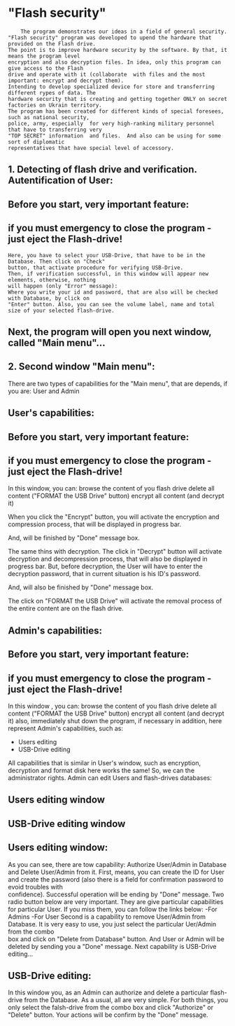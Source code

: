 # "Flash security"
		The program demonstrates our ideas in a field of general security. 
 	"Flash security" program was developed to upend the hardware that provided on the Flash drive. 
 	The point is to improve hardware security by the software. By that, it means the program level 
 	encryption and also decryption files. In idea, only this program can give access to the Flash 
 	drive and operate with it (collaborate  with files and the most important: encrypt and decrypt them).
 	Intending to develop specialized device for store and transferring  different rypes of data. The 
 	hardware security that is creating and getting together ONLY on secret factories on Ukrain territory.
 	The program has been created for different kinds of special foresees, such as national security, 
 	police, army, especially  for very high-ranking military personnel that have to transferring very 
 	"TOP SECRET" information  and files.  And also can be using for some sort of diplomatic 
 	representatives that have special level of accessory. 

## 1. Detecting of flash drive and verification. Autentification of User:
## Before you start, very important feature: 
## if you must emergency to close the program - just eject the Flash-drive!
 	Here, you have to select your USB-Drive, that have to be in the Database. Then click on "Check" 
 	button, that activate procedure for verifying USB-Drive. 
 	Then, if verification successful, in this window will appear new elements, otherwise, nothing 
 	will happen (only "Error" message):
 	Where you write your id and password, that are also will be checked with Database, by click on 
 	"Enter" button. Also, you can see the volume label, name and total  size of your selected flash-drive. 
## Next, the program will open you next window, called "Main menu"... 

## 2. Second window "Main menu":
There are two types of capabilities for the "Main menu", that are depends, if you are:  User and Admin

## User's capabilities:
## Before you start, very important feature: 
## if you must emergency to close the program - just eject the Flash-drive!

In this window, you can:
browse the content of you flash drive
delete all content ("FORMAT the USB Drive" button)
encrypt all content (and decrypt it) 

When you click the "Encrypt" button, you will activate the encryption and compression process, that will 
be displayed in progress bar. 

And, will be finished by "Done" message box.

The same thins with decryption. The click in "Decrypt" button will activate decryption and decompression 
process, that will also be displayed in progress bar. But, before decryption, the User will have to enter
 the decryption password, that in current situation is his ID's password. 

And, will also be finished by "Done" message box.

The click on "FORMAT the USB Drive" will activate the removal process of the entire content are on the 
flash drive. 

## Admin's capabilities:
## Before you start, very important feature: 
## if you must emergency to close the program - just eject the Flash-drive!


In this window , you can:
browse the content of you flash drive
delete all content ("FORMAT the USB Drive" button)
encrypt all content (and decrypt it)
also, immediately shut down the program, if necessary
in addition, here represent Admin's capabilities, such as:
- Users editing 
- USB-Drive editing

All capabilities that is similar in User's window, such as encryption, decryption and format disk
 here works the same! 
So, we can the administrator rights. Admin can edit Users and flash-drives databases:
## Users editing window
## USB-Drive editing window

## Users editing window:
As you can see, there are tow capability: Authorize User/Admin in Database and Delete User/Admin 
from it.
First, means, you can create the ID for User and create the password (also there is a field for 
confirmation password to evoid troubles with 	
confidence). Successful operation will be ending by "Done" message. Two radio button below are 
very important. They are give particular capabilities for particular User. If you miss them, you can follow the links below:
-For Admins
-For User
Second is a capability to remove User/Admin from Database. It is very easy to use, you just select 
the particular Uer/Admin from the combo 	
box and click on "Delete from Database" button. And User or Admin will be deleted by sending you a 
"Done" message.
Next capability is USB-Drive editing...

## USB-Drive editing:
In this window you, as an Admin can authorize and delete a particular flash-drive from the Database.
 As a usual, all are very simple. For both things, you only select the falsh-drive  from the combo 
 box and click "Authorize" or "Delete" button. Your actions will be confirm by the "Done" message.